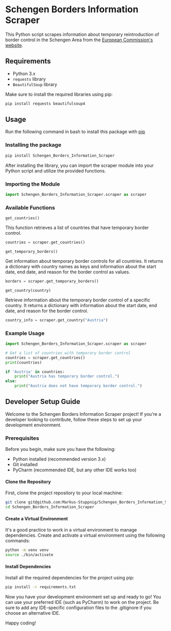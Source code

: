 # Schengen Borders Information Scraper

This Python script scrapes information about temporary reintroduction of border control in the Schengen Area from the [European Commission's website](https://home-affairs.ec.europa.eu/policies/schengen-borders-and-visa/schengen-area/temporary-reintroduction-border-control_en).

## Requirements

* Python 3.x
* `requests` library
* `BeautifulSoup` library

Make sure to install the required libraries using pip:

```bash
pip install requests beautifulsoup4
```

## Usage

Run the following command in bash to install this package with [pip](https://pypi.org/project/pip/)

### Installing the package

```bash
pip install Schengen_Borders_Information_Scraper
```

After installing the library, you can import the scraper module into your Python script and utilize the provided functions.

### Importing the Module

```python
import Schengen_Borders_Information_Scraper.scraper as scraper
```

### Available Functions

`get_countries()`

This function retrieves a list of countries that have temporary border control.

```python
countries = scraper.get_countries()
```

`get_temporary_borders()`

Get information about temporary border controls for all countries. It returns a dictionary with country names as keys and information about the start date, end date, and reason for the border control as values.

```python
borders = scraper.get_temporary_borders()
```

`get_country(country)`

Retrieve information about the temporary border control of a specific country. It returns a dictionary with information about the start date, end date, and reason for the border control.

```python
country_info = scraper.get_country("Austria")
```

### Example Usage

```python
import Schengen_Borders_Information_Scraper.scraper as scraper

# Get a list of countries with temporary border control
countries = scraper.get_countries()
print(countries)

if 'Austria' in countries:
    print("Austria has temporary border control.")
else:
    print("Austria does not have temporary border control.")
```

## Developer Setup Guide

Welcome to the Schengen Borders Information Scraper project! If you're a developer looking to contribute, follow these steps to set up your development environment.

### Prerequisites

Before you begin, make sure you have the following:

* Python installed (recommended version 3.x)
* Git installed
* PyCharm (recommended IDE, but any other IDE works too)

#### Clone the Repository

First, clone the project repository to your local machine:

```bash
git clone git@github.com:Markus-Stuppnig/Schengen_Borders_Information_Scraper.git
cd Schengen_Borders_Information_Scraper
```

#### Create a Virtual Environment

It's a good practice to work in a virtual environment to manage dependencies. Create and activate a virtual environment using the following commands:

```bash
python -m venv venv
source ./bin/activate
```

#### Install Dependencies

Install all the required dependencies for the project using pip:

```bash
pip install -r requirements.txt
```

Now you have your development environment set up and ready to go! You can use your preferred IDE (such as PyCharm) to work on the project. Be sure to add any IDE-specific configuration files to the .gitignore if you choose an alternative IDE.

Happy coding!

